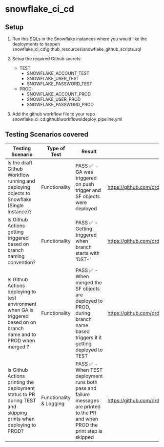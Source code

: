 # snowflake_ci_cd

## Setup

1. Run this SQLs in the Snowflake instances where you would like the deployments to happen snowflake_ci_cd\github_resources\snowflake_github_scripts.sql

2. Setup the required Github secrets:
    - TEST:
        - SNOWFLAKE_ACCOUNT_TEST
        - SNOWFLAKE_USER_TEST
        - SNOWFLAKE_PASSWORD_TEST
    - PROD:
        - SNOWFLAKE_ACCOUNT_PROD
        - SNOWFLAKE_USER_PROD
        - SNOWFLAKE_PASSWORD_PROD

3. Add the github workflow file to your repo snowflake_ci_cd\.github\workflows\deploy_pipeline.yml

## Testing Scenarios covered

| Testing Scenario | Type of Test | Result | PR link |
|----------|----------|----------|----------|
| Is the draft Github Workflow running and deploying objects to Snowflake (Single Instance)?| Functionality | PASS ✅ - GA was triggered on push trigger and SF objects were deployed | https://github.com/drdataSpp/snowflake_ci_cd/pull/4 |
| Is Github Actions getting triggered based on branch naming convention? | Functionality | PASS ✅ - Getting triggered when branch starts with 'DST-' | https://github.com/drdataSpp/snowflake_ci_cd/pull/8 |
| Is Github Actions deploying to test environment when GA is triggered based on on branch name and to PROD when merged ? | Functionality | PASS ✅ - When merged the SF objects are deployed to PROD, during branch name based triggers it it getting deployed to TEST | https://github.com/drdataSpp/snowflake_ci_cd/pull/12 |
| Is Github Actions printing the deployment status to PR during TEST and skipping prints when deploying to PROD? | Functionality & Logging | PASS ✅ - When TEST deployment runs both pass and failure messages are printed to the PR and when PROD the print step is skipped | https://github.com/drdataSpp/snowflake_ci_cd/pull/15 |
